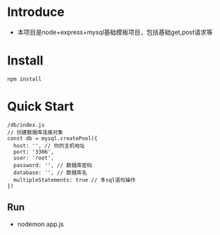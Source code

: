 # Introduce
- 本项目是node+express+mysql基础模板项目，包括基础get,post请求等
# Install
`npm install`

# Quick Start
```
/db/index.js
// 创建数据库连接对象
const db = mysql.createPool({
  host: '', // 你的主机地址
  port: '3306',
  user: 'root',
  password: '', // 数据库密码
  database: '', // 数据库名
  multipleStatements: true // 多sql语句操作
})
```

## Run
- nodemon app.js